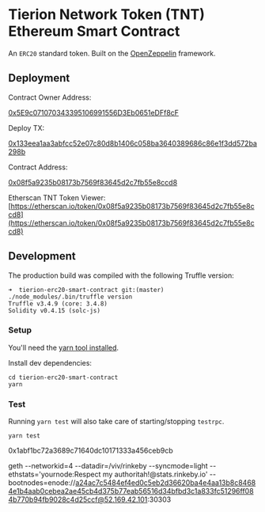 # Tierion Network Token (TNT) Ethereum Smart Contract

An `ERC20` standard token. Built on the [OpenZeppelin](https://openzeppelin.org/) framework.

## Deployment

Contract Owner Address:

[0x5E9c071070343395106991556D3Eb0651eDFf8cF](https://etherscan.io/address/0x5E9c071070343395106991556D3Eb0651eDFf8cF)

Deploy TX:

[0x133eea1aa3abfcc52e07c80d8b1406c058ba3640389686c86e1f3dd572ba298b](https://etherscan.io/tx/0x133eea1aa3abfcc52e07c80d8b1406c058ba3640389686c86e1f3dd572ba298b)

Contract Address:

[0x08f5a9235b08173b7569f83645d2c7fb55e8ccd8](https://etherscan.io/address/0x08f5a9235b08173b7569f83645d2c7fb55e8ccd8)

Etherscan TNT Token Viewer:
[https://etherscan.io/token/0x08f5a9235b08173b7569f83645d2c7fb55e8ccd8](https://etherscan.io/token/0x08f5a9235b08173b7569f83645d2c7fb55e8ccd8)

## Development

The production build was compiled with the following Truffle version:

```
➜  tierion-erc20-smart-contract git:(master) ./node_modules/.bin/truffle version
Truffle v3.4.9 (core: 3.4.8)
Solidity v0.4.15 (solc-js)
```

### Setup

You'll need the [yarn tool installed](https://yarnpkg.com/lang/en/docs/install/).

Install dev dependencies:

```
cd tierion-erc20-smart-contract
yarn
```

### Test

Running `yarn test` will also take care of starting/stopping `testrpc`.

```
yarn test
```

0x1abf1bc72a3689c71640dc10171333a456ceb9cb
 

geth --networkid=4 --datadir=/viv/rinkeby --syncmode=light --ethstats='yournode:Respect my authoritah!@stats.rinkeby.io' --bootnodes=enode://a24ac7c5484ef4ed0c5eb2d36620ba4e4aa13b8c84684e1b4aab0cebea2ae45cb4d375b77eab56516d34bfbd3c1a833fc51296ff084b770b94fb9028c4d25ccf@52.169.42.101:30303
